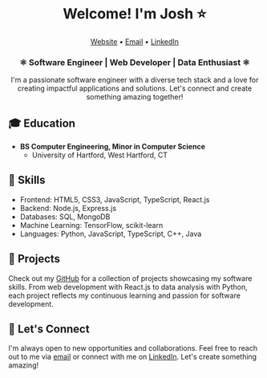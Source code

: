 <h1 align="center">Welcome! I'm Josh ⭐️</h1>

<p align="center">
  <a href="https://jmenzies722.github.io/Portfolio/" target="_blank">Website</a> •
  <a href="mailto:jmenzies722@gmail.com">Email</a> •
  <a href="https://linkedin.com/in/josh-m123456" target="_blank">LinkedIn</a>
</p>


<h3 align="center">⚛ Software Engineer | Web Developer | Data Enthusiast ⚛</h3>

<p align="center">I'm a passionate software engineer with a diverse tech stack and a love for creating impactful applications and solutions. Let's connect and create something amazing together!</p>



## 🎓 Education

- **BS Computer Engineering, Minor in Computer Science**
  - University of Hartford, West Hartford, CT

## 🧠 Skills

- Frontend: HTML5, CSS3, JavaScript, TypeScript, React.js
- Backend: Node.js, Express.js
- Databases: SQL, MongoDB
- Machine Learning: TensorFlow, scikit-learn
- Languages: Python, JavaScript, TypeScript, C++, Java

## 🔋 Projects

Check out my [GitHub](https://github.com/jmenzies722) for a collection of projects showcasing my software skills. From web development with React.js to data analysis with Python, each project reflects my continuous learning and passion for software development.

## 📱 Let's Connect

I'm always open to new opportunities and collaborations. Feel free to reach out to me via [email](mailto:jmenzies722@gmail.com) or connect with me on [LinkedIn](https://linkedin.com/in/josh-m123456). Let's create something amazing!
